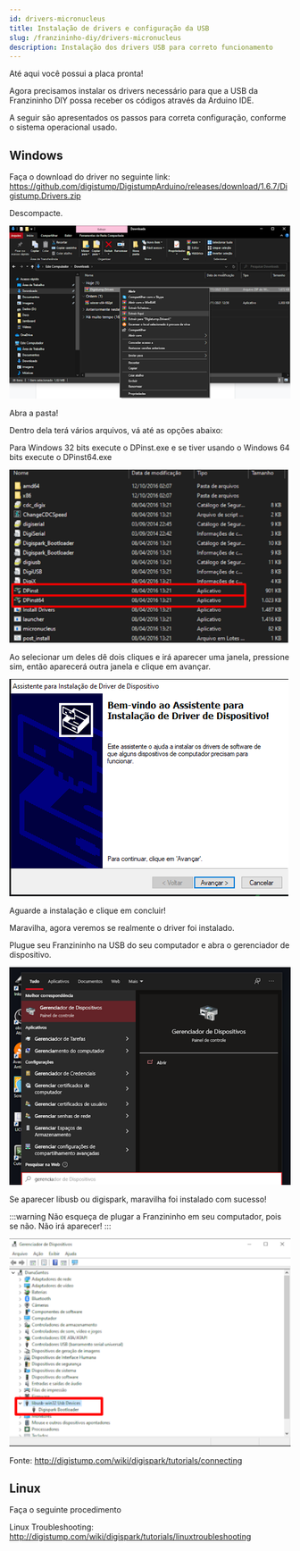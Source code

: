 ```yaml
---
id: drivers-micronucleus
title: Instalação de drivers e configuração da USB
slug: /franzininho-diy/drivers-micronucleus
description: Instalação dos drivers USB para correto funcionamento
---
```


Até aqui você possui a placa pronta!

Agora precisamos instalar os drivers necessário para que a USB da Franzininho DIY possa receber os códigos através da Arduino IDE.

A seguir são apresentados os passos para correta configuração, conforme o sistema operacional usado.

## Windows

Faça o download do driver no seguinte link: https://github.com/digistump/DigistumpArduino/releases/download/1.6.7/Digistump.Drivers.zip

Descompacte.

![instalando drive](img/driver/imagem1.png)

Abra a pasta!

Dentro dela terá vários arquivos, vá até as opções abaixo:


Para Windows 32 bits execute o DPinst.exe e se tiver usando o Windows 64 bits execute o DPinst64.exe


![instalando drive](img/driver/imagem2.png)

Ao selecionar um deles dê dois cliques e irá aparecer uma janela, pressione sim, então aparecerá outra janela e clique em avançar.

![instalando drive](img/driver/imagem3.png)

Aguarde a instalação e clique em concluir!


Maravilha, agora veremos se realmente o driver foi  instalado.

Plugue seu Franzininho na USB do seu computador e abra o gerenciador de dispositivo.

![instalando drive](img/driver/imagem4.png)

Se aparecer libusb ou digispark, maravilha foi instalado com sucesso!

:::warning Não esqueça de plugar a Franzininho em seu computador, pois se não. Não irá aparecer!
:::


![instalando drive](img/driver/imagem5.png)
















Fonte: http://digistump.com/wiki/digispark/tutorials/connecting

## Linux

Faça o seguinte procedimento

Linux Troubleshooting: http://digistump.com/wiki/digispark/tutorials/linuxtroubleshooting
